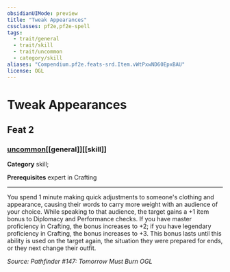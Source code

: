 ```yaml
---
obsidianUIMode: preview
title: "Tweak Appearances"
cssclasses: pf2e,pf2e-spell
tags:
  - trait/general
  - trait/skill
  - trait/uncommon
  - category/skill
aliases: "Compendium.pf2e.feats-srd.Item.vWtPxwND60EpxBAU"
license: OGL
---
```

# Tweak Appearances
## Feat 2
### [uncommon](uncommon "Uncommon Rarity Trait")[[general]][[skill]]

**Category** skill; 



**Prerequisites** expert in Crafting
* * *
You spend 1 minute making quick adjustments to someone's clothing and appearance, causing their words to carry more weight with an audience of your choice. While speaking to that audience, the target gains a +1 item bonus to Diplomacy and Performance checks. If you have master proficiency in Crafting, the bonus increases to +2; if you have legendary proficiency in Crafting, the bonus increases to +3. This bonus lasts until this ability is used on the target again, the situation they were prepared for ends, or they next change their outfit.

*Source: Pathfinder #147: Tomorrow Must Burn*
*OGL*